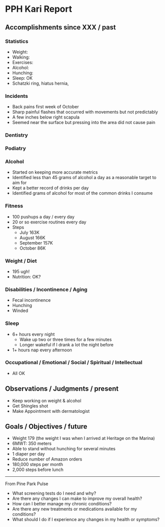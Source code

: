 # PPH Kari Report

## Accomplishments since XXX / past

### Statistics

* Weight:
* Walking:
* Exercises:
* Alcohol:
* Hunching:
* Sleep: OK
* Schatzki ring, hiatus hernia,

### Incidents

* Back pains first week of October
* Sharp painful flashes that occurred with movements but not predictably
* A few inches below right scapula
* Seemed near the surface but pressing into the area did not cause pain

### Dentistry


### Podiatry


### Alcohol

* Started on keeping more accurate metrics
* Identified less than 45 grams of alcohol a day as a reasonable target to aim for
* Kept a better record of drinks per day
* Identified grams of alcohol for most of the common drinks I consume

### Fitness

* 100 pushups a day / every day
* 20 or so exercise routines every day
* Steps
  * July 163K
  * August 166K
  * September 157K
  * October 86K

### Weight / Diet

* 195 ugh!
* Nutrition: OK?

### Disabilities / Incontinence / Aging

* Fecal incontinence
* Hunching
* Winded

### Sleep

* 6+ hours every night
  * Wake up two or three times for a few minutes
  * Longer wakeful if I drank a lot the night before
* 1+ hours nap every afternoon

### Occupational / Emotional / Social / Spiritual / Intellectual

* All OK


## Observations / Judgments / present

* Keep working on weight & alcohol
* Get Shingles shot
* Make Appointment with dermatologist

## Goals / Objectives / future

* Weight 179 (the weight I was when I arrived at Heritage on the Marina)
* 6MWT: 350 meters
* Able to stand without hunching for several minutes
* 1 diaper per day
* Reduce number of Amazon orders
* 180,000 steps per month
* 2,000 steps before lunch

***

From Pine Park Pulse

* What screening tests do I need and why?
* Are there any changes I can make to improve my overall health?
* How can I better manage my chronic conditions?
* Are there any new treatments or medications available for my conditions?
* What should I do if I experience any changes in my health or symptoms?
